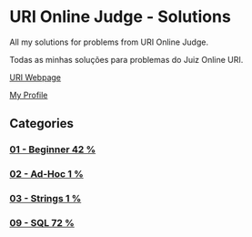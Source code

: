 # URI Online Judge - Solutions

All my solutions for problems from URI Online Judge.

Todas as minhas soluções para problemas do Juiz Online URI.

<a href="https://www.urionlinejudge.com.br/">URI Webpage</a>

<a href="https://www.urionlinejudge.com.br/judge/en/profile/242402">My Profile</a>

## Categories

### [01 - Beginner 42 %](https://github.com/limadmarcos/uri-solutions/tree/master/01-beginner)
### [02 - Ad-Hoc 1 %](https://github.com/limadmarcos/uri-solutions/tree/master/02-ad-hoc)
### [03 - Strings 1 %](https://github.com/limadmarcos/uri-solutions/tree/master/03-strings)
### [09 - SQL 72 %](https://github.com/limadmarcos/uri-solutions/tree/master/09-sql)